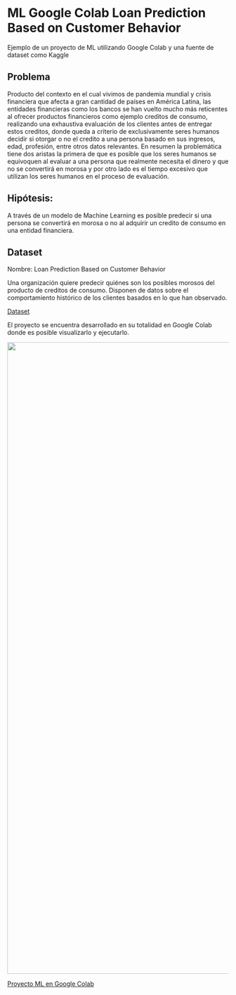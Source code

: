 # ML Google Colab Loan Prediction Based on Customer Behavior
Ejemplo de un proyecto de ML utilizando Google Colab y una fuente de dataset como Kaggle

## Problema
Producto del contexto en el cual vivimos de pandemia mundial y crisis financiera que afecta a gran cantidad de países en América Latina, las entidades financieras como los bancos se han vuelto mucho más reticentes al ofrecer productos financieros como ejemplo creditos de consumo, realizando una exhaustiva evaluación de los clientes antes de entregar estos creditos, donde queda a criterio de exclusivamente seres humanos decidir si otorgar o no el credito a una persona basado en sus ingresos, edad, profesión, entre otros datos relevantes. En resumen la problemática tiene dos aristas la primera de que es posible que los seres humanos se equivoquen al evaluar a una persona que realmente necesita el dinero y que no se convertirá en morosa y por otro lado es el tiempo excesivo que utilizan los seres humanos en el proceso de evaluación.

## Hipótesis:
A través de un modelo de Machine Learning es posible predecir si una persona se convertirá en morosa o no al adquirir un credito de consumo en una entidad financiera.

## Dataset
Nombre: Loan Prediction Based on Customer Behavior

Una organización quiere predecir quiénes son los posibles morosos del producto de creditos de consumo. Disponen de datos sobre el comportamiento histórico de los clientes basados en lo que han observado.

[Dataset](https://www.kaggle.com/subhamjain/loan-prediction-based-on-customer-behavior)

El proyecto se encuentra desarrollado en su totalidad en Google Colab donde es posible visualizarlo y ejecutarlo.

<p align="center">
<img width="1436" alt="Screenshot at Mar 11 11-43-54" src="https://user-images.githubusercontent.com/97913559/157890595-dad87e5c-b130-4dc1-9e66-4f02251930f2.png">
</p>


[Proyecto ML en Google Colab](https://colab.research.google.com/drive/1fanHLPSlTbishp8rThthiu6im4cVmUMn?usp=sharing)
